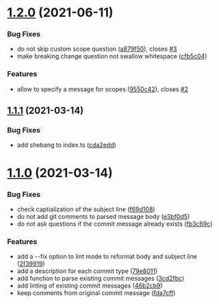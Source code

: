# [1.2.0](https://github.com/jvanbruegge/commithelper/compare/1.1.1...1.2.0) (2021-06-11)


### Bug Fixes

* do not skip custom scope question ([a879f50](https://github.com/jvanbruegge/commithelper/commit/a879f5085ed1561dd54d7af991e762cb0c00331f)), closes [#3](https://github.com/jvanbruegge/commithelper/issues/3)
* make breaking change question not swallow whitespace ([cfb5c04](https://github.com/jvanbruegge/commithelper/commit/cfb5c04f2e7c160e3fcbc1bd8bd62ae36cbfdf6c))


### Features

* allow to specify a message for scopes ([9550c42](https://github.com/jvanbruegge/commithelper/commit/9550c4240ae46ee06212b55df3208ff64e2cfc16)), closes [#2](https://github.com/jvanbruegge/commithelper/issues/2)

## [1.1.1](https://github.com/jvanbruegge/commithelper/compare/1.1.0...1.1.1) (2021-03-14)


### Bug Fixes

* add shebang to index.ts ([cda2edd](https://github.com/jvanbruegge/commithelper/commit/cda2edd260db302e6fcb3ddbe1344532dd32912b))



# [1.1.0](https://github.com/jvanbruegge/commithelper/compare/1.1.0...1.1.1) (2021-03-14)


### Bug Fixes

* check captialization of the subject line ([f69d108](https://github.com/jvanbruegge/commithelper/commit/f69d108096d69792df48afb5cdfe48ca517292f9))
* do not add git comments to parsed message body ([e3bf0d5](https://github.com/jvanbruegge/commithelper/commit/e3bf0d50f95d236eea4e85e0f2206822f238af7f))
* do not ask questions if the commit message already exists ([fb3c69c](https://github.com/jvanbruegge/commithelper/commit/fb3c69ce1d036d362742fde9a20c6784bdd9e70d))


### Features

* add a --fix option to lint mode to reformat body and subject line ([2f39919](https://github.com/jvanbruegge/commithelper/commit/2f3991977d743ea4292326599ec27aa3ca2d4e79))
* add a description for each commit type ([79e8011](https://github.com/jvanbruegge/commithelper/commit/79e801118572454b2c0c6b8c229633f280491dd7))
* add function to parse existing commit messages ([3cd2fbc](https://github.com/jvanbruegge/commithelper/commit/3cd2fbcbae73618be3eeab5a3265641a6ad83b35))
* add linting of existing commit messages ([46b2cb9](https://github.com/jvanbruegge/commithelper/commit/46b2cb9926dffbc028b3daf915cfeb543bf48274))
* keep comments from original commit message ([fda7cff](https://github.com/jvanbruegge/commithelper/commit/fda7cffe54b675da462328488c57abb3f9f7f300))

